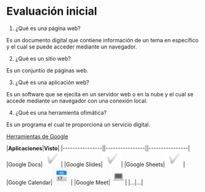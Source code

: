 # Evaluación inicial

1. ¿Qué es una página web?

Es un documento digital que contiene información de un tema en específico y el cual se puede acceder mediante un navegador.

2. ¿Qué es un sitio web?

Es un conjuntio de páginas web.


3. ¿Qué es una aplicación web?

Es un software que se ejecita en un servidor web o en la nube y el cual se accede mediante un navegador con una conexión local.

4. ¿Qué es una herramienta ofimática?

Es un programa el cual te proporciona un servicio digital.

[Herramientas de Google](https://www.google.com/intl/es-419/chrome/browser-tools/ "Herramientas de Google")

|**Aplicaciones**|**Visto**|
|----------------||----------------||----------------|
|Google Docs|![Google Docs](https://github.com/RafaelPascualLlorca/SMX2-M8UF1A2/blob/main/Imagen%20tick.PNG "Google Docs")|
|Google Slides|![Google Slides](https://github.com/RafaelPascualLlorca/SMX2-M8UF1A2/blob/main/Imagen%20tick.PNG "Google Slides")|
|Google Sheets|![Google Sheets](https://github.com/RafaelPascualLlorca/SMX2-M8UF1A2/blob/main/Imagen%20tick.PNG "Google Sheets")|
|Google Calendar|![Google calendar](https://github.com/RafaelPascualLlorca/SMX2-M8UF1A2/blob/main/Imagen%20calendario.PNG "Google Calendar")|
|Google Meet|![Google Meet](https://github.com/RafaelPascualLlorca/SMX2-M8UF1A2/blob/main/Imagen%20ordenador.PNG "Google Meet")|
|...|...|
